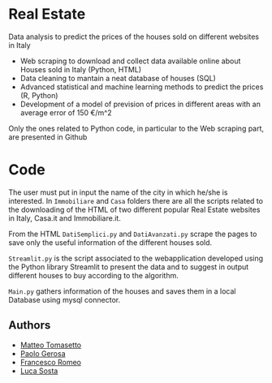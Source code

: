 # Real Estate

Data analysis to predict the prices of the houses sold on different websites in Italy

- Web scraping to download and collect data available online about Houses sold in Italy (Python, HTML)
- Data cleaning to mantain a neat database of houses (SQL)
- Advanced statistical and machine learning methods to predict the prices (R, Python)
- Development of a model of prevision of prices in different areas with an average error of 150 €/m^2

Only the ones related to Python code, in particular to the Web scraping part, are presented in Github

# Code

The user must put in input the name of the city in which he/she is interested.
In `Immobiliare` and `Casa` folders there are all the scripts related to the downloading of the HTML of two different popular Real Estate websites in Italy, Casa.it and Immobiliare.it.

From the HTML `DatiSemplici.py` and `DatiAvanzati.py` scrape the pages to save only the useful information of the different houses sold.

`Streamlit.py` is the script associated to the webapplication developed using the Python library Streamlit to present the data and to suggest in output different houses to buy according to the algorithm.

`Main.py` gathers information of the houses and saves them in a local Database using mysql connector.

## Authors
* [Matteo Tomasetto](https://github.com/MatteoTomasetto)
* [Paolo Gerosa](https://github.com/PaoloGerosa)
* [Francesco Romeo](https://github.com/fraromeo)
* [Luca Sosta](https://github.com/SostaLuca98)
